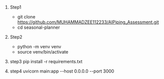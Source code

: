 1. Step1

    - git clone https://github.com/MUHAMMADZEE112233/AIPiping_Assessment.git
    - cd seasonal-planner

1. Step2

    - python -m venv venv
    - source venv/bin/activate

3. step3
    pip install -r requirements.txt

4. step4
    uvicorn main:app --host 0.0.0.0 --port 3000
